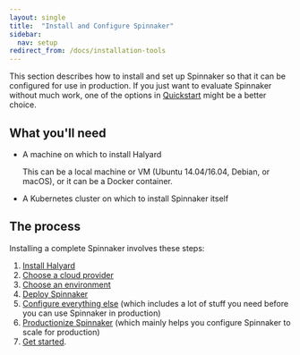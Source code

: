 ```yaml
---
layout: single
title:  "Install and Configure Spinnaker"
sidebar:
  nav: setup
redirect_from: /docs/installation-tools
---
```


This section describes how to install and set up Spinnaker so that it can be configured for
use in production. If you just want to evaluate Spinnaker without much work, one of the options
in [Quickstart](/setup/quickstart/) might be a better choice.

## What you'll need

* A machine on which to install Halyard

  This can be a local machine or VM (Ubuntu 14.04/16.04, Debian, or macOS), or
  it can be a Docker container.

* A Kubernetes cluster on which to install Spinnaker itself

## The process

Installing a complete Spinnaker involves these steps:
1. [Install Halyard](/setup/install/halyard/)
1. [Choose a cloud provider](/setup/install/providers/)
1. [Choose an environment](/setup/install/environment/)
1. [Deploy Spinnaker](/setup/install/deploy/)
1. [Configure everything else](/setup/other_config/) (which includes a lot of
  stuff you need before you can use Spinnaker in production)
1. [Productionize Spinnaker](/setup/productionize/) (which mainly helps you
  configure Spinnaker to scale for production)
1. [Get started](/guides/user/get-started/).
